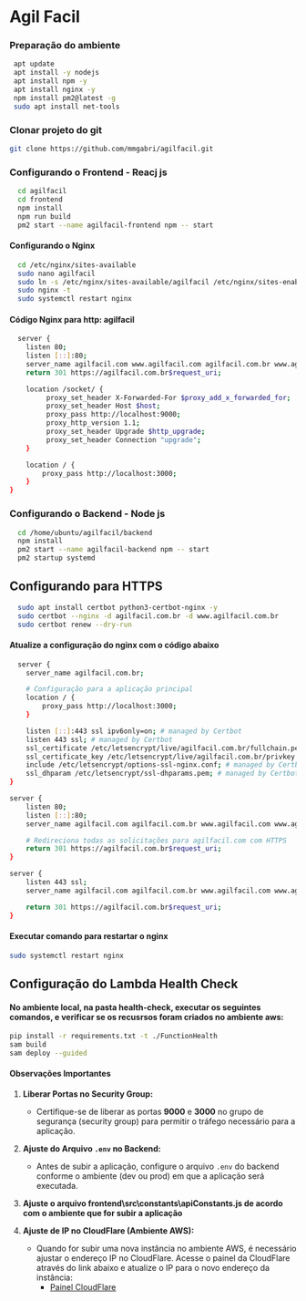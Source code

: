 
# Agil Facil

### Preparação do ambiente

```bash
 apt update
 apt install -y nodejs
 apt install npm -y
 apt install nginx -y
 npm install pm2@latest -g
 sudo apt install net-tools
```

### Clonar projeto do git

```bash
git clone https://github.com/mmgabri/agilfacil.git
```

### Configurando o Frontend - Reacj js

```bash
  cd agilfacil
  cd frontend
  npm install
  npm run build
  pm2 start --name agilfacil-frontend npm -- start
```


#### Configurando o Nginx

```bash
  cd /etc/nginx/sites-available
  sudo nano agilfacil
  sudo ln -s /etc/nginx/sites-available/agilfacil /etc/nginx/sites-enabled/
  sudo nginx -t
  sudo systemctl restart nginx
```

#### Código Nginx para http: agilfacil

```bash
  server {
    listen 80;
    listen [::]:80;
    server_name agilfacil.com www.agilfacil.com agilfacil.com.br www.agilfacil.com.br;
    return 301 https://agilfacil.com.br$request_uri;

    location /socket/ {
         proxy_set_header X-Forwarded-For $proxy_add_x_forwarded_for;
		 proxy_set_header Host $host;
		 proxy_pass http://localhost:9000;
		 proxy_http_version 1.1;
         proxy_set_header Upgrade $http_upgrade;
         proxy_set_header Connection "upgrade";
    }

    location / {
        proxy_pass http://localhost:3000;
    }
}
```


### Configurando o Backend - Node js

```bash
  cd /home/ubuntu/agilfacil/backend
  npm install
  pm2 start --name agilfacil-backend npm -- start
  pm2 startup systemd
```

## Configurando para HTTPS

```bash
  sudo apt install certbot python3-certbot-nginx -y
  sudo certbot --nginx -d agilfacil.com.br -d www.agilfacil.com.br
  sudo certbot renew --dry-run
```
#### Atualize a configuração do nginx com o código abaixo
```bash
  server {
    server_name agilfacil.com.br;

    # Configuração para a aplicação principal
    location / {
        proxy_pass http://localhost:3000;
    }

    listen [::]:443 ssl ipv6only=on; # managed by Certbot
    listen 443 ssl; # managed by Certbot
    ssl_certificate /etc/letsencrypt/live/agilfacil.com.br/fullchain.pem; # managed by Certbot
    ssl_certificate_key /etc/letsencrypt/live/agilfacil.com.br/privkey.pem; # managed by Certbot
    include /etc/letsencrypt/options-ssl-nginx.conf; # managed by Certbot
    ssl_dhparam /etc/letsencrypt/ssl-dhparams.pem; # managed by Certbot
}

server {
    listen 80;
    listen [::]:80;
    server_name agilfacil.com agilfacil.com.br www.agilfacil.com www.agilfacil.com.br;

    # Redireciona todas as solicitações para agilfacil.com com HTTPS
    return 301 https://agilfacil.com.br$request_uri;
}

server {
    listen 443 ssl;
    server_name agilfacil.com agilfacil.com.br www.agilfacil.com www.agilfacil.com.br;

    return 301 https://agilfacil.com.br$request_uri;
}

```
#### Executar comando para restartar o nginx
```bash
sudo systemctl restart nginx
```

## Configuração do Lambda Health Check

#### No ambiente local, na pasta health-check, executar os seguintes comandos, e verificar se os recusrsos foram criados no ambiente aws:

```bash
pip install -r requirements.txt -t ./FunctionHealth
sam build
sam deploy --guided
```

#### Observações Importantes

1. **Liberar Portas no Security Group:**
   - Certifique-se de liberar as portas **9000** e **3000** no grupo de segurança (security group) para permitir o tráfego necessário para a aplicação.

2. **Ajuste do Arquivo `.env` no Backend:**
   - Antes de subir a aplicação, configure o arquivo `.env` do backend conforme o ambiente (dev ou prod) em que a aplicação será executada. 

3. **Ajuste o arquivo frontend\src\constants\apiConstants.js de acordo com o ambiente que for subir a aplicação**

4. **Ajuste de IP no CloudFlare (Ambiente AWS):**
   - Quando for subir uma nova instância no ambiente AWS, é necessário ajustar o endereço IP no CloudFlare. Acesse o painel da CloudFlare através do link abaixo e atualize o IP para o novo endereço da instância:
     - [Painel CloudFlare](https://dash.cloudflare.com/)